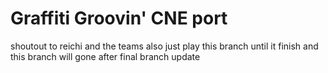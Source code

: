 # Graffiti Groovin' CNE port
shoutout to reichi and the teams
also just play this branch until it finish and this branch will gone after final branch update

